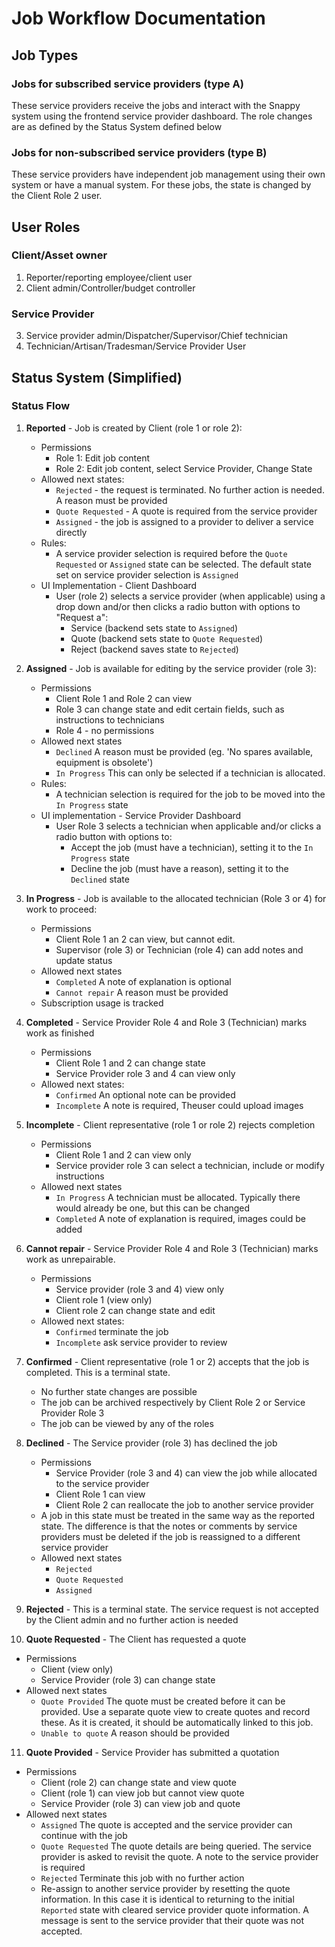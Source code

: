 # Job Workflow Documentation

## Job Types
### Jobs for subscribed service providers (type A)
These service providers receive the jobs and interact with the Snappy system using the frontend service provider dashboard. The role changes are as defined by the Status System defined below

### Jobs for non-subscribed service providers (type B)
These service providers have independent job management using their own system or have a manual system. For these jobs, the state is changed by the Client Role 2 user.

## User Roles
### Client/Asset owner
   1. Reporter/reporting employee/client user
   2. Client admin/Controller/budget controller

### Service Provider
   3. Service provider admin/Dispatcher/Supervisor/Chief technician
   4. Technician/Artisan/Tradesman/Service Provider User

## Status System (Simplified)
### Status Flow 
1. **Reported** - Job is created by Client (role 1 or role 2):
   - Permissions
      - Role 1: Edit job content
      - Role 2: Edit job content, select Service Provider, Change State
   - Allowed next states:
      - `Rejected` - the request is terminated. No further action is needed. A reason must be provided
      - `Quote Requested` - A quote is required from the service provider
      - `Assigned` - the job is assigned to a provider to deliver a service directly
   - Rules:
      - A service provider selection is required before the `Quote Requested` or `Assigned` state can be selected. The default state set on service provider selection is `Assigned`
   - UI Implementation - Client Dashboard
      - User (role 2) selects a service provider (when applicable) using a drop down and/or then clicks a radio button with options to "Request a":
         - Service (backend sets state to `Assigned`)
         - Quote (backend sets state to `Quote Requested`)
         - Reject (backend saves state to `Rejected`)

2. **Assigned** - Job is available for editing by the service provider (role 3):
   - Permissions
      - Client Role 1 and Role 2 can view
      - Role 3 can change state and edit certain fields, such as instructions to technicians
      - Role 4 - no permissions
   - Allowed next states
      - `Declined` A reason must be provided (eg. 'No spares available, equipment is obsolete')
      - `In Progress` This can only be selected if a technician is allocated.
   - Rules: 
      - A technician selection is required for the job to be moved into the `In Progress` state
   - UI implementation - Service Provider Dashboard
      - User Role 3 selects a technician when applicable and/or clicks a radio button with options to:
         - Accept the job (must have a technician), setting it to the `In Progress` state
         - Decline the job (must have a reason), setting it to the `Declined` state

3. **In Progress** - Job is available to the allocated technician (Role 3 or 4) for work to proceed: 
   - Permissions
      - Client Role 1 an 2 can view, but cannot edit.
      - Supervisor (role 3) or Technician (role 4) can add notes and update status
   - Allowed next states
      - `Completed` A note of explanation is optional
      - `Cannot repair` A reason must be provided
   - Subscription usage is tracked

4. **Completed** - Service Provider Role 4 and Role 3 (Technician) marks work as finished
   - Permissions
      - Client Role 1 and 2 can change state
      - Service Provider role 3 and 4 can view only
   - Allowed next states:
      - `Confirmed` An optional note can be provided
      - `Incomplete` A note is required, Theuser could upload images

5. **Incomplete** - Client representative (role 1 or role 2) rejects completion
   - Permissions
      - Client Role 1 and 2 can view only
      - Service provider role 3 can select a technician, include or modify instructions
   - Allowed next states
      - `In Progress` A technician must be allocated. Typically there would already be one, but this can be changed
      - `Completed` A note of explanation is required, images could be added

6. **Cannot repair** - Service Provider Role 4 and Role 3 (Technician) marks work as unrepairable.
   - Permissions
      - Service provider (role 3 and 4) view only
      - Client role 1 (view only)
      - Client role 2 can change state and edit
   - Allowed next states:
      - `Confirmed` terminate the job
      - `Incomplete` ask service provider to review

7. **Confirmed** - Client representative (role 1 or 2) accepts that the job is completed. This is a terminal state.
   - No further state changes are possible
   - The job can be archived respectively by Client Role 2 or Service Provider Role 3
   - The job can be viewed by any of the roles

8. **Declined** - The Service provider (role 3) has declined the job
   - Permissions
      - Service Provider (role 3 and 4) can view the job while allocated to the service provider
      - Client Role 1 can view
      - Client Role 2 can reallocate the job to another service provider
   - A job in this state must be treated in the same way as the reported state. The difference is that the notes or comments by service providers must be deleted if the job is reassigned to a different service provider
   - Allowed next states
      - `Rejected`
      - `Quote Requested`
      - `Assigned`

9. **Rejected** - This is a terminal state. The service request is not accepted by the Client admin and no further action is needed

10. **Quote Requested** - The Client has requested a quote
   - Permissions
      - Client (view only)
      - Service Provider (role 3) can change state
   - Allowed next states
      - `Quote Provided` The quote must be created before it can be provided. Use a separate quote view to create quotes and record these. As it is created, it should be automatically linked to this job.
      - `Unable to quote` A reason should be provided

11. **Quote Provided** - Service Provider has submitted a quotation
   - Permissions
      - Client (role 2) can change state and view quote
      - Client (role 1) can view job but cannot view quote
      - Service Provider (role 3) can view job and quote
   - Allowed next states
      - `Assigned` The quote is accepted and the service provider can continue with the job
      - `Quote Requested` The quote details are being queried. The service provider is asked to revisit the quote. A note to the service provider is required
      - `Rejected` Terminate this job with no further action
      - Re-assign to another service provider by resetting the quote information. In this case it is identical to returning to the initial `Reported` state with cleared service provider quote information. A message is sent to the service provider that their quote was not accepted.
